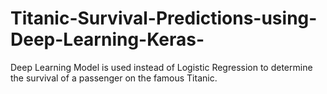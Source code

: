 # Titanic-Survival-Predictions-using-Deep-Learning-Keras-
Deep Learning Model is used instead of Logistic Regression to determine the survival of a passenger on the famous Titanic.
